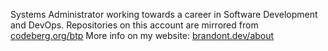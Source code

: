 Systems Administrator working towards a career in Software Development and DevOps. Repositories on this account are mirrored from [codeberg.org/btp](https://codeberg.org/btp)
More info on my website: [brandont.dev/about](https://brandont.dev/about/)
